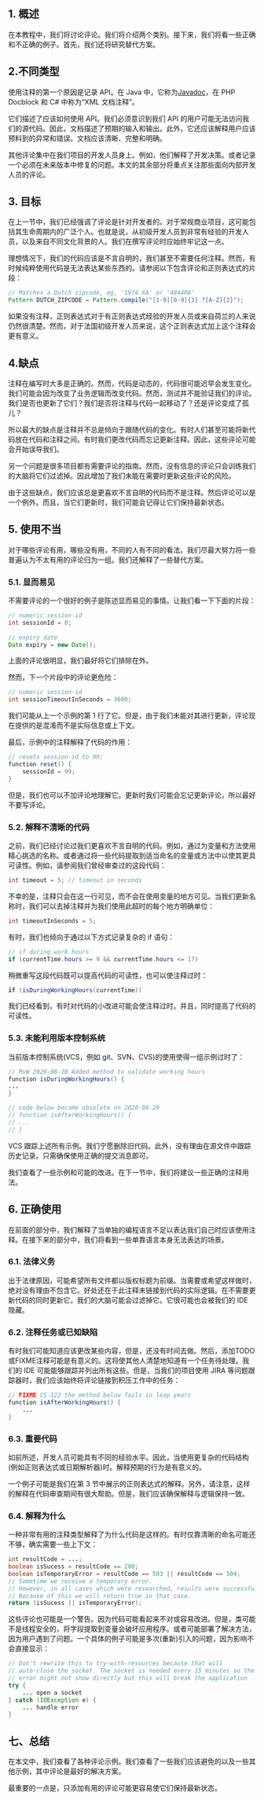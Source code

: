 ## 1. 概述

在本教程中，我们将讨论评论。我们将介绍两个类别。接下来，我们将看一些正确和不正确的例子。首先，我们还将研究替代方案。

## 2.不同类型

使用注释的第一个原因是记录 API。在 Java 中，它称为[Javadoc](https://www.baeldung.com/javadoc)，在 PHP Docblock 和 C# 中称为“XML 文档注释”。

它们描述了应该如何使用 API。我们必须意识到我们 API 的用户可能无法访问我们的源代码。因此，文档描述了预期的输入和输出。此外，它还应该解释用户应该预料到的异常和错误。文档应该清晰、完整和明确。

其他评论集中在我们项目的开发人员身上。例如，他们解释了开发决策。或者记录一个必须在未来版本中修复的问题。本文的其余部分将重点关注那些面向内部开发人员的评论。

## 3. 目标

在上一节中，我们已经强调了评论是针对开发者的。对于常规商业项目，这可能包括其生命周期内的广泛个人。也就是说，从初级开发人员到非常有经验的开发人员，以及来自不同文化背景的人。我们在撰写评论时应始终牢记这一点。

理想情况下，我们的代码应该是不言自明的，我们甚至不需要任何注释。然而，有时候纯粹使用代码是无法表达某些东西的。请参阅以下包含评论和正则表达式的片段：

```java
// Matches a Dutch zipcode, eg, '1974 XA' or '4844RA'
Pattern DUTCH_ZIPCODE = Pattern.compile("[1-9][0-9]{3} ?[A-Z]{2}");
```

如果没有注释，正则表达式对于有正则表达式经验的开发人员或来自荷兰的人来说仍然很清楚。然而，对于法国初级开发人员来说，这个正则表达式加上这个注释会更有意义。

## 4.缺点

注释在编写时大多是正确的。然而，代码是动态的，代码很可能迟早会发生变化。我们可能会因为改变了业务逻辑而改变代码。然而，测试并不能验证我们的评论。我们是否也更新了它们？我们是否将注释与代码一起移动了？还是评论变成了孤儿？

所以最大的缺点是注释并不总是倾向于跟随代码的变化。有时人们甚至可能将新代码放在代码和注释之间。有时我们更改代码而忘记更新注释。因此，这些评论可能会开始误导我们。

另一个问题是很多项目都有需要评论的指南。然而，没有信息的评论只会训练我们的大脑将它们过滤掉。因此增加了我们未能在需要时更新这些评论的风险。

由于这些缺点，我们应该总是更喜欢不言自明的代码而不是注释。然后评论可以是一个例外。而且，当它们更新时，我们可能会记得让它们保持最新状态。

## 5. 使用不当

对于哪些评论有用，哪些没有用，不同的人有不同的看法。我们尽最大努力将一些普遍认为不太有用的评论归为一组。我们还解释了一些替代方案。

### 5.1. 显而易见

不需要评论的一个很好的例子是陈述显而易见的事情。让我们看一下下面的片段：

```java
// numeric session-id
int sessionId = 0;
 
// expiry date
Date expiry = new Date();
```

上面的评论很明显，我们最好将它们排除在外。

然而，下一个片段中的评论更危险：

```java
// numeric session-id
int sessionTimeoutInSeconds = 3600;
```

我们可能从上一个示例的第 1 行了它。但是，由于我们未能对其进行更新，评论现在提供的是混淆而不是实际信息或上下文。

最后，示例中的注释解释了代码的作用：

```java
// resets session-id to 99;
function reset() {
    sessionId = 99;
}
```

但是，我们也可以不加评论地理解它。更新时我们可能会忘记更新评论，所以最好不要写评论。

### 5.2. 解释不清晰的代码

之前，我们已经讨论过我们更喜欢不言自明的代码。例如，通过为变量和方法使用精心挑选的名称。或者通过将一些代码提取到适当命名的变量或方法中以使其更具可读性。例如，请参阅我们曾经审查过的这段代码：

```java
int timeout = 5; // timeout in seconds
```

不幸的是，注释只会在这一行可见，而不会在使用变量的地方可见。当我们更新名称时，我们可以去掉注释并为我们使用此超时的每个地方明确单位：

```java
int timeoutInSeconds = 5;
```

有时，我们也倾向于通过以下方式记录复杂的 if 语句：

```java
// if during work hours
if (currentTime.hours >= 9 && currentTime.hours <= 17)
```

稍微重写这段代码既可以提高代码的可读性，也可以使注释过时：

```java
if (isDuringWorkingHours(currentTime))
```

我们已经看到，有时对代码的小改进可能会使注释过时。并且，同时提高了代码的可读性。

### 5.3. 未能利用版本控制系统

当前版本控制系统(VCS，例如 git、SVN、CVS)的使用使得一组示例过时了：

```java
// MvW 2020-08-20 Added method to validate working hours
function isDuringWorkingHours() {
...
}

// code below became obsolete on 2020-08-20
// function isAfterWorkingHours() {
// ...
// }
```

VCS 跟踪上述所有示例。我们宁愿删除旧代码。此外，没有理由在源文件中跟踪历史记录。只需确保使用正确的提交消息即可。

我们查看了一些示例和可能的改进。在下一节中，我们将建议一些正确的注释用法。

## 6. 正确使用

在前面的部分中，我们解释了当单独的编程语言不足以表达我们自己时应该使用注释。在接下来的部分中，我们将看到一些单靠语言本身无法表达的场景。

### 6.1. 法律义务

出于法律原因，可能希望所有文件都以版权标题为前缀。当需要或希望这样做时，绝对没有理由不包含它。好处还在于此注释未链接到代码的实际逻辑。在不需要更新代码的同时更新它，我们的大脑可能会过滤掉它。它很可能也会被我们的 IDE 隐藏。

### 6.2. 注释任务或已知缺陷

有时我们可能知道应该更改某些内容，但是，还没有时间去做。然后，添加TODO或FIXME注释可能是有意义的。这将使其他人清楚地知道有一个任务待处理。我们的 IDE 可能能够跟踪并列出所有这些。但是，当我们的项目使用 JIRA 等问题跟踪器时，我们应该始终将评论链接到积压工作中的任务：

```java
// FIXME CS-122 the method below fails in leap years
function isAfterWorkingHours() {
    ...
}
```

### 6.3. 重要代码

如前所述，开发人员可能具有不同的经验水平。因此，当使用更复杂的代码结构(例如正则表达式或日期解析器)时。解释预期的行为是有意义的。

一个例子可能是我们在第 3 节中展示的正则表达式的解释。另外，请注意，这样的解释在代码审查期间有很大帮助。但是，我们应该确保解释与逻辑保持一致。

### 6.4. 解释为什么

一种非常有用的注释类型解释了为什么代码是这样的。有时仅靠清晰的命名可能还不够，确实需要一些上下文：

```java
int resultCode = ...;
boolean isSucess = resultCode == 200;
boolean isTemporaryError = resultCode == 503 || resultCode == 504;
// Sometime we receive a temporary error. 
// However, in all cases which were researched, results were successfully stored.
// Because of this we will return true in that case.
return (isSucess || isTemporaryError);
```

这些评论也可能是一个警告。因为代码可能看起来不对或容易改进。但是，类可能不是线程安全的，将字段提取到变量会破坏应用程序。或者可能部署了解决方法，因为用户遇到了问题。一个具体的例子可能是多次(重新)引入的问题，因为影响不会直接显示：

```java
// Don't rewrite this to try-with-resources because that will
// auto-close the socket. The socket is needed every 15 minutes so the 
// error might not show directly but this will break the application
try {
    ... open a socket
} catch (IOException e) {
    ... handle error
}
```

## 七、总结

在本文中，我们查看了各种评论示例。我们查看了一些我们应该避免的以及一些其他示例，其中评论是最好的解决方案。

最重要的一点是，只添加有用的评论可能更容易使它们保持最新状态。